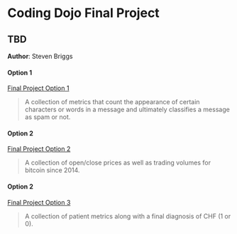 # Coding Dojo Final Project
## TBD

**Author**: Steven Briggs




#### Option 1
[Final Project Option 1](./Final_Project_Option_1.ipynb)

> A collection of metrics that count the appearance of certain characters or words in a message and ultimately classifies a message as spam or not.

#### Option 2
[Final Project Option 2](./Final_Project_Option_2.ipynbb)

> A collection of open/close prices as well as trading volumes for bitcoin since 2014.


#### Option 2
[Final Project Option 3](./Final_Project_Option_3.ipynbb)

> A collection of patient metrics along with a final diagnosis of CHF (1 or 0).


